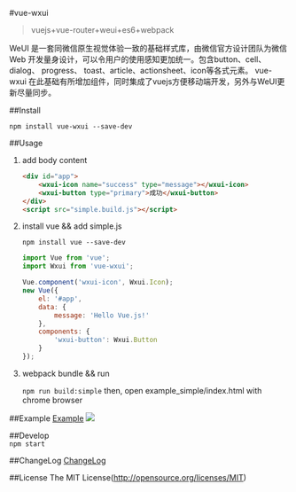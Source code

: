 #vue-wxui 
> vuejs+vue-router+weui+es6+webpack

WeUI 是一套同微信原生视觉体验一致的基础样式库，由微信官方设计团队为微信 Web 开发量身设计，可以令用户的使用感知更加统一。包含button、cell、dialog、 progress、 toast、article、actionsheet、icon等各式元素。
vue-wxui 在此基础有所增加组件，同时集成了vuejs方便移动端开发，另外与WeUI更新尽量同步。

##Install
```
npm install vue-wxui --save-dev
```
##Usage

1. add body content

    ```html
    <div id="app">
        <wxui-icon name="success" type="message"></wxui-icon>
        <wxui-button type="primary">成功</wxui-button>
    </div>
    <script src="simple.build.js"></script>
    ```

2. install vue && add simple.js

    `npm install vue --save-dev`
    ```js
    import Vue from 'vue';
    import Wxui from 'vue-wxui';
    
    Vue.component('wxui-icon', Wxui.Icon);
    new Vue({
        el: '#app',
        data: {
            message: 'Hello Vue.js!'
        },
        components: {
            'wxui-button': Wxui.Button
        }
    });
    ```
    
3. webpack bundle && run
 
    `npm run build:simple`
    then, open example_simple/index.html with chrome browser
    
##Example
[Example](http://ifxc.github.io/vue-wxui)
![](http://ifxc.github.io/vue-wxui/qr.png?d=0531)
    
##Develop  
`npm start`   
   
##ChangeLog
[ChangeLog](http://github.com/ifxc/vue-wxui/blob/master/CHANGELOG.md)  

##License
The MIT License(http://opensource.org/licenses/MIT)    
    